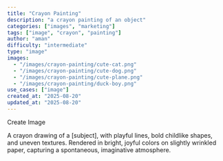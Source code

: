```yaml
---
title: "Crayon Painting"
description: "a crayon painting of an object"
categories: ["images", "marketing"]
tags: ["image", "crayon", "painting"]
author: "aman"
difficulty: "intermediate"
type: "image"
images: 
  - "/images/crayon-painting/cute-cat.png"
  - "/images/crayon-painting/cute-dog.png"
  - "/images/crayon-painting/cute-plane.png"
  - "/images/crayon-painting/duck-boy.png"
use_cases: ["image"]
created_at: "2025-08-20"
updated_at: "2025-08-20"
---
```


Create Image

A crayon drawing of a [subject], with playful lines, bold childlike shapes, and uneven textures. Rendered in bright, joyful colors on slightly wrinkled paper, capturing a spontaneous, imaginative atmosphere.